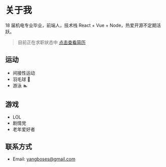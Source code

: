 # 关于我

18 届机电专业毕业，前端人，技术栈 React + Vue + Node，热爱开源不定期活跃。

> 目前正在求职状态中 [点击查看简历](#check)

## 运动

- 间接性运动
- 羽毛球 🏸
- 游泳 🏊

## 游戏

- LOL
- 剧情党
- 老年爱好者

## 联系方式

- Email: yangboses@gmail.com
